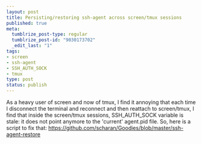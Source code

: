```yaml
--- 
layout: post
title: Persisting/restoring ssh-agent across screen/tmux sessions
published: true
meta: 
  tumblrize_post-type: regular
  tumblrize_post-id: "9030173702"
  _edit_last: "1"
tags: 
- screen
- ssh-agent
- SSH_AUTH_SOCK
- tmux
type: post
status: publish
---
```

As a heavy user of screen and now of tmux, I find it annoying that each time I disconnect the terminal and reconnect and then reattach to screen/tmux, I find that inside the screen/tmux sessions, SSH_AUTH_SOCK variable is stale: it does not point anymore to the 'current' agent.pid file. So, here is a script to fix that: <a href="https://github.com/scharan/Goodies/blob/master/ssh-agent-restore">https://github.com/scharan/Goodies/blob/master/ssh-agent-restore</a>
